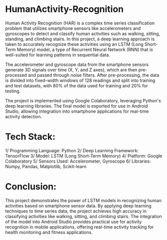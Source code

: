 # HumanActivity-Recognition

Human Activity Recognition (HAR) is a complex time series classification problem that utilizes smartphone sensors like accelerometers and gyroscopes to detect and classify human activities such as walking, sitting, standing, and climbing stairs. In this project, a deep learning approach is taken to accurately recognize these activities using an LSTM (Long Short-Term Memory) model, a type of Recurrent Neural Network (RNN) that is well-suited for learning patterns in sequential data.

The accelerometer and gyroscope data from the smartphone sensors generate 3D signals over time (X, Y, and Z axes), which are then pre-processed and passed through noise filters. After pre-processing, the data is divided into fixed-width windows of 128 readings and split into training and test datasets, with 80% of the data used for training and 20% for testing.

The project is implemented using Google Colaboratory, leveraging Python's deep learning libraries. The final model is exported for use in Android Studio, allowing integration into smartphone applications for real-time activity detection.

# Tech Stack:

1/ Programming Language: Python
2/ Deep Learning Framework: TensorFlow
3/ Model: LSTM (Long Short-Term Memory)
4/ Platform: Google Colaboratory
5/ Sensors Used: Accelerometer, Gyroscope
6/ Libraries: Numpy, Pandas, Matplotlib, Scikit-learn


# Conclusion:
This project demonstrates the power of LSTM models in recognizing human activities based on smartphone sensor data. By applying deep learning techniques to time series data, the project achieves high accuracy in classifying activities like walking, sitting, and climbing stairs. The integration of the model into Android Studio provides practical use for activity recognition in mobile applications, offering real-time activity tracking for health monitoring and fitness applications.
